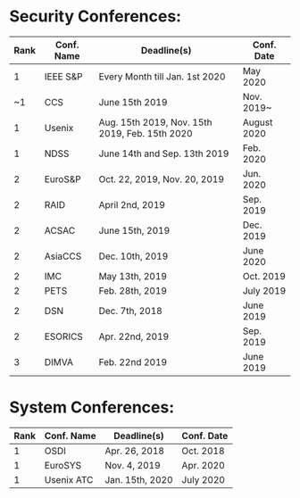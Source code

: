 # Security Conferences:


| Rank | Conf. Name | Deadline(s) | Conf. Date |
| --- | --- | --- | --- |
| 1 | IEEE S&P | Every Month till Jan. 1st 2020 | May 2020 |
| ~1 | CCS | June 15th 2019 | Nov. 2019~ |
| 1 | Usenix | Aug. 15th 2019, Nov. 15th 2019, Feb. 15th 2020 | August 2020 |
| 1 | NDSS | June 14th and Sep. 13th 2019 | Feb. 2020 |
| 2 | EuroS&P | Oct. 22, 2019, Nov. 20, 2019 | Jun. 2020 |
| 2 | RAID | April 2nd, 2019 | Sep. 2019 |
| 2 | ACSAC | June 15th, 2019 | Dec. 2019 |
| 2 | AsiaCCS | Dec. 10th, 2019 | June 2020 |
| 2 | IMC | May 13th, 2019 | Oct. 2019 |
| 2 | PETS | Feb. 28th, 2019 | July 2019 |
| 2 | DSN | Dec. 7th, 2018 | June 2019 |
| 2 | ESORICS | Apr. 22nd, 2019 | Sep. 2019 |
| 3 | DIMVA | Feb. 22nd 2019 | June 2019 |

# System Conferences:
| Rank | Conf. Name | Deadline(s) | Conf. Date |
| --- | --- | --- | --- |
| 1 | OSDI | Apr. 26, 2018 | Oct. 2018 |
| 1 | EuroSYS | Nov. 4, 2019 | Apr. 2020 |
| 1 | Usenix ATC | Jan. 15th, 2020 | July 2020 |
